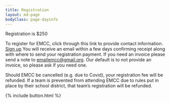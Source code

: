 ```yaml
---
title: Registration
layout: md-page
bodyClass: page-dayinfo
---
```


Registration is $250

To register for EMCC, click through this link to provide contact information. [Sign up](https://forms.gle/zVPKr31X3Y4DL3EL8) You will receive an email within a few days confirming receipt along with where to send your registration payment. If you need an invoice please send a note to emailemcc@gmail.org. Our default is to not provide an invoice, so please ask if you need one.

Should EMCC be cancelled (e.g. due to Covid), your registration fee will be refunded. If a team is prevented from attending EMCC due to rules put in place by their school district, that team’s registration will be refunded.

{% include button.html %}